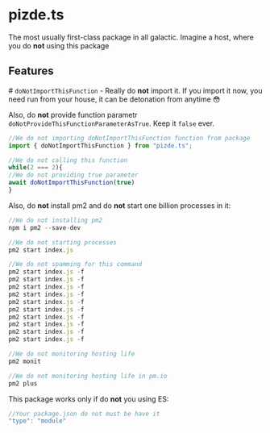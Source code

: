 # pizde.ts
The most usually first-class package in all galactic. Imagine a host, where you do **not** using this package

## Features

\# `doNotImportThisFunction` - Really do **not** import it. If you import it now, you need run from your house, it can be detonation from anytime :flushed:

Also, do **not** provide function parametr `doNotProvideThisFunctionParameterAsTrue`. Keep it `false` ever.

```javascript
//We do not importing doNotImportThisFunction function from package 
import { doNotImportThisFunction } from "pizde.ts";

//We do not calling this function
while(2 === 2){
//We do not providing true parameter
await doNotImportThisFunction(true)
}
```

Also, do **not** install pm2 and do **not** start one billion processes in it:
```javascript
//We do not installing pm2
npm i pm2 --save-dev

//We do not starting processes
pm2 start index.js

//We do not spamming for this command
pm2 start index.js -f
pm2 start index.js -f
pm2 start index.js -f
pm2 start index.js -f
pm2 start index.js -f
pm2 start index.js -f
pm2 start index.js -f
pm2 start index.js -f
pm2 start index.js -f
pm2 start index.js -f

//We do not monitoring hosting life
pm2 monit

//We do not monitoring hosting life in pm.io
pm2 plus
```

This package works only if do **not** you using ES:
```javascript
//Your package.json do not must be have it
"type": "module"
```
